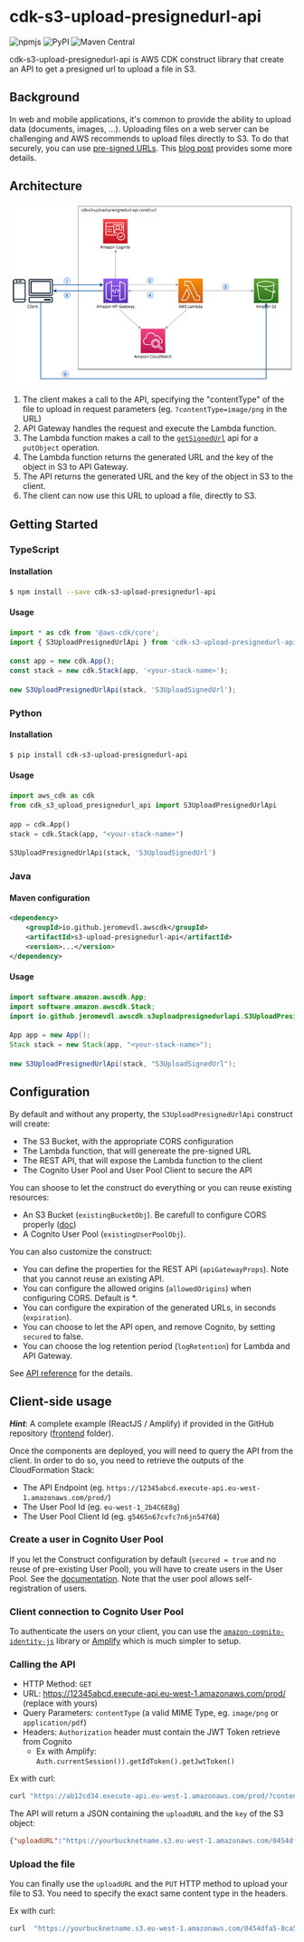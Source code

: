 # cdk-s3-upload-presignedurl-api

![npmjs](https://img.shields.io/npm/v/cdk-s3-upload-presignedurl-api?color=red) ![PyPI](https://img.shields.io/pypi/v/cdk-s3-upload-presignedurl-api?color=yellow) ![Maven Central](https://img.shields.io/maven-central/v/io.github.jeromevdl.awscdk/s3-upload-presignedurl-api?color=blue)

cdk-s3-upload-presignedurl-api is AWS CDK construct library that create an API to get a presigned url to upload a file in S3.

## Background

In web and mobile applications, it's common to provide the ability to upload data (documents, images, ...). Uploading files on a web server can be challenging and AWS recommends to upload files directly to S3. To do that securely, you can use [pre-signed URLs](https://docs.aws.amazon.com/AmazonS3/latest/userguide/PresignedUrlUploadObject.html). This [blog post](https://aws.amazon.com/blogs/compute/uploading-to-amazon-s3-directly-from-a-web-or-mobile-application/) provides some more details.

## Architecture

![Architecture](images/architecture.png)

1. The client makes a call to the API, specifying the "contentType" of the file to upload in request parameters (eg. `?contentType=image/png` in the URL)
2. API Gateway handles the request and execute the Lambda function.
3. The Lambda function makes a call to the [`getSignedUrl`](https://docs.aws.amazon.com/AWSJavaScriptSDK/latest/AWS/S3.html) api for a `putObject` operation.
4. The Lambda function returns the generated URL and the key of the object in S3 to API Gateway.
5. The API returns the generated URL and the key of the object in S3 to the client.
6. The client can now use this URL to upload a file, directly to S3.


## Getting Started

### TypeScript

#### Installation

```sh
$ npm install --save cdk-s3-upload-presignedurl-api
```

#### Usage

```ts
import * as cdk from '@aws-cdk/core';
import { S3UploadPresignedUrlApi } from 'cdk-s3-upload-presignedurl-api';

const app = new cdk.App();
const stack = new cdk.Stack(app, '<your-stack-name>');

new S3UploadPresignedUrlApi(stack, 'S3UploadSignedUrl');
```

### Python

#### Installation

```sh
$ pip install cdk-s3-upload-presignedurl-api
```

#### Usage

```py
import aws_cdk as cdk
from cdk_s3_upload_presignedurl_api import S3UploadPresignedUrlApi

app = cdk.App()
stack = cdk.Stack(app, "<your-stack-name>")

S3UploadPresignedUrlApi(stack, 'S3UploadSignedUrl')
```

### Java

#### Maven configuration

```xml
<dependency>
    <groupId>io.github.jeromevdl.awscdk</groupId>
    <artifactId>s3-upload-presignedurl-api</artifactId>
    <version>...</version>
</dependency>
```

#### Usage

```java
import software.amazon.awscdk.App;
import software.amazon.awscdk.Stack;
import io.github.jeromevdl.awscdk.s3uploadpresignedurlapi.S3UploadPresignedUrlApi;

App app = new App();
Stack stack = new Stack(app, "<your-stack-name>");

new S3UploadPresignedUrlApi(stack, "S3UploadSignedUrl");
```

## Configuration

By default and without any property, the `S3UploadPresignedUrlApi` construct will create:
- The S3 Bucket, with the appropriate CORS configuration
- The Lambda function, that will genereate the pre-signed URL
- The REST API, that will expose the Lambda function to the client
- The Cognito User Pool and User Pool Client to secure the API

You can shoose to let the construct do everything or you can reuse existing resources:
- An S3 Bucket (`existingBucketObj`). Be carefull to configure CORS properly ([doc](https://docs.aws.amazon.com/AmazonS3/latest/userguide/cors.html))
- A Cognito User Pool (`existingUserPoolObj`).

You can also customize the construct:
- You can define the properties for the REST API (`apiGatewayProps`). Note that you cannot reuse an existing API.
- You can configure the allowed origins (`allowedOrigins`) when configuring CORS. Default is *.
- You can configure the expiration of the generated URLs, in seconds (`expiration`).
- You can choose to let the API open, and remove Cognito, by setting `secured` to false.
- You can choose the log retention period (`logRetention`) for Lambda and API Gateway.

See [API reference](https://github.com/jeromevdl/cdk-s3-upload-presignedurl-api/blob/main/API.md#is3uploadsignedurlapiprops-) for the details.

## Client-side usage

**_Hint_**: A complete example (ReactJS / Amplify) if provided in the GitHub repository ([frontend](https://github.com/jeromevdl/cdk-s3-upload-presignedurl-api/tree/main/frontend) folder).

Once the components are deployed, you will need to query the API from the client. In order to do so, you need to retrieve the outputs of the CloudFormation Stack:
- The API Endpoint (eg. `https://12345abcd.execute-api.eu-west-1.amazonaws.com/prod/`)
- The User Pool Id (eg. `eu-west-1_2b4C6E8g`)
- The User Pool Client Id (eg. `g5465n67cvfc7n6jn54768`)

### Create a user in Cognito User Pool
If you let the Construct configuration by default (`secured = true` and no reuse of pre-existing User Pool), you will have to create users in the User Pool. See the [documentation](https://docs.aws.amazon.com/cognito/latest/developerguide/how-to-create-user-accounts.html). Note that the user pool allows self-registration of users.

### Client connection to Cognito User Pool
To authenticate the users on your client, you can use the [`amazon-cognito-identity-js`](https://www.npmjs.com/package/amazon-cognito-identity-js) library or [Amplify](https://docs.amplify.aws/lib/auth/getting-started/q/platform/js/) which is much simpler to setup.

### Calling the API
- HTTP Method: `GET`
- URL: https://12345abcd.execute-api.eu-west-1.amazonaws.com/prod/ (replace with yours)
- Query Parameters: `contentType` (a valid MIME Type, eg. `image/png` or `application/pdf`)
- Headers: `Authorization` header must contain the JWT Token retrieve from Cognito
    - Ex with Amplify: `Auth.currentSession()).getIdToken().getJwtToken()`

Ex with curl:
```bash
curl "https://ab12cd34.execute-api.eu-west-1.amazonaws.com/prod/?contentType=image/png" -H "Authorization: eyJraW...AZjp4gQA"
```

The API will return a JSON containing the `uploadURL` and the `key` of the S3 object:
```json
{"uploadURL":"https://yourbucknetname.s3.eu-west-1.amazonaws.com/0454dfa5-8ca5-448a-ae30-9b734313362a.png?X-Amz-Algorithm=AWS4-HMAC-SHA256&X-Amz-Content-Sha256=UNSIGNED-PAYLOAD&X-Amz-Credential=SADJKLJKJDF3%24NFDSFDFeu-west-1%2Fs3%2Faws4_request&X-Amz-Date=20221218T095711Z&X-Amz-Expires=300&X-Amz-Security-Token=1234cdef&X-Amz-Signature=13579abcde&X-Amz-SignedHeaders=host&x-id=PutObject","key":"0454dfa5-8ca5-448a-ae30-9b734313362a.png"}
```

### Upload the file
You can finally use the `uploadURL` and the `PUT` HTTP method to upload your file to S3. You need to specify the exact same content type in the headers.

Ex with curl:
```bash
curl  "https://yourbucknetname.s3.eu-west-1.amazonaws.com/0454dfa5-8ca5-448a-ae30-9b734313362a.png?X-Amz-Algorithm=AWS4-HMAC-SHA256&X-Amz-Content-Sha256=UNSIGNED-PAYLOAD&X-Amz-Credential=SADJKLJKJDF3%24NFDSFDFeu-west-1%2Fs3%2Faws4_request&X-Amz-Date=20221218T095711Z&X-Amz-Expires=300&X-Amz-Security-Token=1234cdef&X-Amz-Signature=13579abcde&X-Amz-SignedHeaders=host&x-id=PutObject" --upload-file "path/to/my/file.png" -H "Content-Type: image/png"
```
